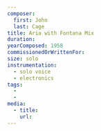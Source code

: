 ```yaml
---
composer:
  first: John
  last: Cage
title: Aria with Fontana Mix
duration:
yearComposed: 1958
commissionedOrWrittenFor:
size: solo
instrumentation:
  - solo voice
  - electronics
tags:
  -
  -
media:
  - title:
    url:
---
```

